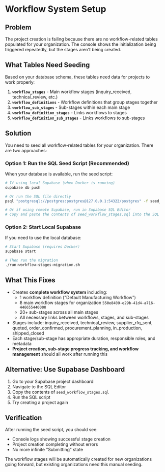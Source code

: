 # Workflow System Setup

## Problem
The project creation is failing because there are no workflow-related tables populated for your organization. The console shows the initialization being triggered repeatedly, but the stages aren't being created.

## What Tables Need Seeding

Based on your database schema, these tables need data for projects to work properly:

1. **`workflow_stages`** - Main workflow stages (inquiry_received, technical_review, etc.)
2. **`workflow_definitions`** - Workflow definitions that group stages together
3. **`workflow_sub_stages`** - Sub-stages within each main stage
4. **`workflow_definition_stages`** - Links workflows to stages
5. **`workflow_definition_sub_stages`** - Links workflows to sub-stages

## Solution
You need to seed all workflow-related tables for your organization. There are two approaches:

### Option 1: Run the SQL Seed Script (Recommended)
When your database is available, run the seed script:

```bash
# If using local Supabase (when Docker is running)
supabase db push

# Or run the SQL file directly
psql "postgresql://postgres:postgres@127.0.0.1:54322/postgres" -f seed_workflow_stages.sql

# Or if using remote Supabase, run in Supabase SQL Editor
# Copy and paste the contents of seed_workflow_stages.sql into the SQL Editor
```

### Option 2: Start Local Supabase
If you need to use the local database:

```bash
# Start Supabase (requires Docker)
supabase start

# Then run the migration
./run-workflow-stages-migration.sh
```

## What This Fixes
- Creates **complete workflow system** including:
  - 1 workflow definition ("Default Manufacturing Workflow")
  - 8 main workflow stages for organization `550e8400-e29b-41d4-a716-446655440000`
  - 20+ sub-stages across all main stages
  - All necessary links between workflows, stages, and sub-stages
- Stages include: inquiry_received, technical_review, supplier_rfq_sent, quoted, order_confirmed, procurement_planning, in_production, shipped_closed
- Each stage/sub-stage has appropriate duration, responsible roles, and metadata
- **Project creation, sub-stage progress tracking, and workflow management** should all work after running this

## Alternative: Use Supabase Dashboard
1. Go to your Supabase project dashboard
2. Navigate to the SQL Editor
3. Copy the contents of `seed_workflow_stages.sql`
4. Run the SQL script
5. Try creating a project again

## Verification
After running the seed script, you should see:
- Console logs showing successful stage creation
- Project creation completing without errors
- No more infinite "Submitting" state

The workflow stages will be automatically created for new organizations going forward, but existing organizations need this manual seeding.
